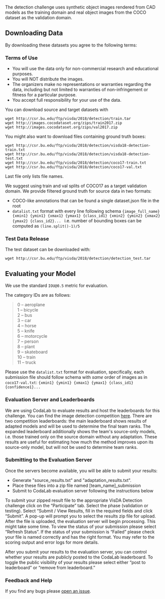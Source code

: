 The detection challenge uses synthetic object images rendered from CAD models as the training domain and real object images from the COCO dataset as the validation domain.

## Downloading Data

By downloading these datasets you agree to the following terms:

### Terms of Use
- You will use the data only for non-commercial research and educational purposes.
- You will NOT distribute the images.
- The organizers make no representations or warranties regarding the data, including but not limited to warranties of non-infringement or fitness for a particular purpose.
- You accept full responsibility for your use of the data.

You can download source and target datasets with 
    
    wget http://csr.bu.edu/ftp/visda/2018/detection/train.tar
    wget http://images.cocodataset.org/zips/train2017.zip
    wget http://images.cocodataset.org/zips/val2017.zip
    
You might also want to download files containing ground truth boxes:

    wget http://csr.bu.edu/ftp/visda/2018/detection/visda18-detection-train.txt
    wget http://csr.bu.edu/ftp/visda/2018/detection/visda18-detection-test.txt
    wget http://csr.bu.edu/ftp/visda/2018/detection/coco17-train.txt
    wget http://csr.bu.edu/ftp/visda/2018/detection/coco17-val.txt

Last file only lists file names. 




We suggest using train and val splits of COCO17 as a target validation domain. We provide filtered ground truth for source data in two formats: 

- COCO-like annotations that can be found a single dataset.json file in the root
- `datalist.txt` format with every line following schema `{image_full_name} {xmin1} {ymin1} {xmax1} {ymax1} {class_id1} {xmin2} {ymin2} {xmax2} {ymax2} {class_id2}... ` i.e. number of bounding boxes can be computed as `(line.split()-1)/5`

<!---
## Baselines and Rules

We have several baseline models with data readers in the [`/model`](model) folder. Each model has a short README on how to run it.

- "Adversarial Discriminative Domain Adaptation" (ADDA) with LeNet and VGG16 in Tensorflow [`arxiv`](https://arxiv.org/abs/1702.05464)
- "Learning Transferable Features with Deep Adaptation Networks" (DAN) with Alexnet in Caffe [`arxiv`](https://arxiv.org/pdf/1502.02791)
- "Deep CORAL: Correlation Alignment for Deep Domain Adaptation" with Alexnet in Caffe [`arxiv`](https://arxiv.org/abs/1607.01719)

Please refer to the [challenge rules](http://ai.bu.edu/visda-2017/) for specific guidelines your method must follow.
-->

### Test Data Release
The test dataset can be downloaded with:
 
    wget http://csr.bu.edu/ftp/visda/2018/detection/detection_test.tar

## Evaluating your Model

We use the standard `IOU@0.5` metric for evaluation. <!-- Example evaluation script is avaliable in [`eval.py`](eval.py). -->

The category IDs are as follows:
> 0 – aeroplane  
> 1 – bicycle  
> 2 – bus  
> 3 – car  
> 4 – horse  
> 5 – knife  
> 6 – motorcycle  
> 7 – person  
> 8 – plant  
> 9 – skateboard  
> 10 – train  
> 11 – truck 
 
Please use the `datalist.txt` format for evaluation, specifically, each submission file should follow schema with *same* order of images as in `coco17-val.txt`: `{xmin1} {ymin1} {xmax1} {ymax1} {class_id1} {confidence1}...`  

### Evaluation Server and Leaderboards
 
We are using CodaLab to evaluate results and host the leaderboards for this challenge. You can find the image detection competition [here](https://competitions.codalab.org/competitions/18892). There are two competition leaderboards: the main leaderboard shows results of adapted models and will be used to determine the final team ranks. The expanded leaderboard additionally shows the team's source-only models, i.e. those trained only on the source domain without any adaptation. These results are useful for estimating how much the method improves upon its source-only model, but will not be used to determine team ranks.


### Submitting to the Evaluation Server
 
Once the servers become available, you will be able to submit your results:
- Generate "source_results.txt" and "adaptation_results.txt".
- Place these files into a zip file named [team_name]_submission
- Submit to CodaLab evaluation server following the instructions below

To submit your zipped result file to the appropriate VisDA Detection challenge click on the “Participate” tab. Select the phase (validation or testing). Select “Submit / View Results, fill in the required fields and click “Submit”. A pop-up will prompt you to select the results zip file for upload. After the file is uploaded, the evaluation server will begin processing. This might take some time. To view the status of your submission please select “Refresh Status”. If the status of your submission is “Failed” please check your file is named correctly and has the right format. You may refer to the scoring output and error logs for more details.

After you submit your results to the evaluation server, you can control whether your results are publicly posted to the CodaLab leaderboard. To toggle the public visibility of your results please select either “post to leaderboard” or “remove from leaderboard.” 


### Feedback and Help
If you find any bugs please [open an issue](https://github.com/VisionLearningGroup/visda-2018-public/issues).
